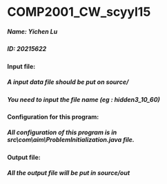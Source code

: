 # COMP2001_CW_scyyl15

##### Name: Yichen Lu

##### ID: 20215622

##### 

####  Input file:

##### A input data file should be put on source/

##### You need to input the file name  (eg : hidden3_10_60)

####  Configuration for this program:

##### All configuration of this program is in src\com\aim\ProblemInitialization.java file.

####   Output file:

##### All the output file will be put in source/out

